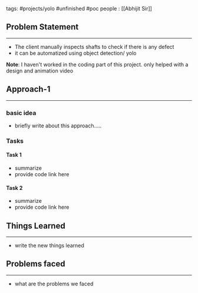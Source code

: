 tags: #projects/yolo #unfinished #poc
people : [[Abhijit Sir]]


## Problem Statement
---
- The client manually inspects shafts to check if there is any defect
- it can be automatized using object detection/ yolo

**Note**: I haven't worked in the coding part of this project. only helped with a design and animation video

## Approach-1
---
### basic idea
- briefly write about this approach.....
### Tasks

#### Task 1
- summarize
- provide code link here

#### Task 2
- summarize
- provide code link here

## Things Learned
--- 
- write the new things learned

## Problems faced
--- 
- what are the problems we faced
